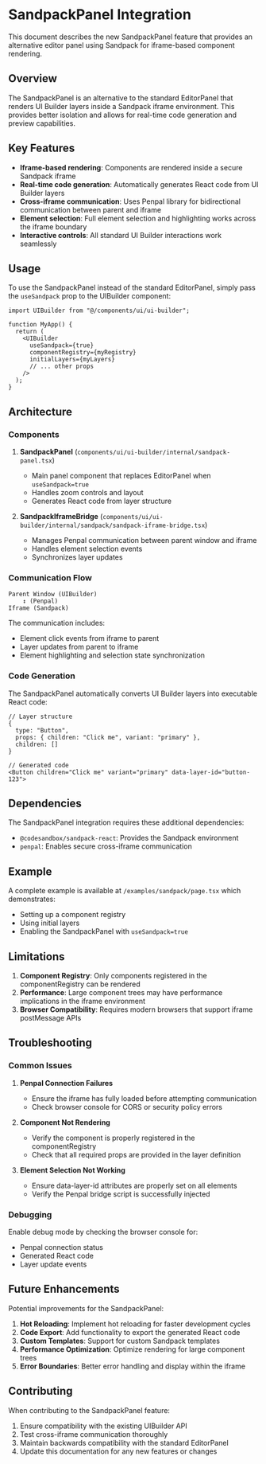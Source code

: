 # SandpackPanel Integration

This document describes the new SandpackPanel feature that provides an alternative editor panel using Sandpack for iframe-based component rendering.

## Overview

The SandpackPanel is an alternative to the standard EditorPanel that renders UI Builder layers inside a Sandpack iframe environment. This provides better isolation and allows for real-time code generation and preview capabilities.

## Key Features

- **Iframe-based rendering**: Components are rendered inside a secure Sandpack iframe
- **Real-time code generation**: Automatically generates React code from UI Builder layers
- **Cross-iframe communication**: Uses Penpal library for bidirectional communication between parent and iframe
- **Element selection**: Full element selection and highlighting works across the iframe boundary
- **Interactive controls**: All standard UI Builder interactions work seamlessly

## Usage

To use the SandpackPanel instead of the standard EditorPanel, simply pass the `useSandpack` prop to the UIBuilder component:

```tsx
import UIBuilder from "@/components/ui/ui-builder";

function MyApp() {
  return (
    <UIBuilder
      useSandpack={true}
      componentRegistry={myRegistry}
      initialLayers={myLayers}
      // ... other props
    />
  );
}
```

## Architecture

### Components

1. **SandpackPanel** (`components/ui/ui-builder/internal/sandpack-panel.tsx`)
   - Main panel component that replaces EditorPanel when `useSandpack=true`
   - Handles zoom controls and layout
   - Generates React code from layer structure

2. **SandpackIframeBridge** (`components/ui/ui-builder/internal/sandpack/sandpack-iframe-bridge.tsx`)
   - Manages Penpal communication between parent window and iframe
   - Handles element selection events
   - Synchronizes layer updates

### Communication Flow

```
Parent Window (UIBuilder)
    ↕ (Penpal)
Iframe (Sandpack)
```

The communication includes:
- Element click events from iframe to parent
- Layer updates from parent to iframe
- Element highlighting and selection state synchronization

### Code Generation

The SandpackPanel automatically converts UI Builder layers into executable React code:

```tsx
// Layer structure
{
  type: "Button",
  props: { children: "Click me", variant: "primary" },
  children: []
}

// Generated code
<Button children="Click me" variant="primary" data-layer-id="button-123">
```

## Dependencies

The SandpackPanel integration requires these additional dependencies:

- `@codesandbox/sandpack-react`: Provides the Sandpack environment
- `penpal`: Enables secure cross-iframe communication

## Example

A complete example is available at `/examples/sandpack/page.tsx` which demonstrates:
- Setting up a component registry
- Using initial layers
- Enabling the SandpackPanel with `useSandpack=true`

## Limitations

1. **Component Registry**: Only components registered in the componentRegistry can be rendered
2. **Performance**: Large component trees may have performance implications in the iframe environment
3. **Browser Compatibility**: Requires modern browsers that support iframe postMessage APIs

## Troubleshooting

### Common Issues

1. **Penpal Connection Failures**
   - Ensure the iframe has fully loaded before attempting communication
   - Check browser console for CORS or security policy errors

2. **Component Not Rendering**
   - Verify the component is properly registered in the componentRegistry
   - Check that all required props are provided in the layer definition

3. **Element Selection Not Working**
   - Ensure data-layer-id attributes are properly set on all elements
   - Verify the Penpal bridge script is successfully injected

### Debugging

Enable debug mode by checking the browser console for:
- Penpal connection status
- Generated React code
- Layer update events

## Future Enhancements

Potential improvements for the SandpackPanel:

1. **Hot Reloading**: Implement hot reloading for faster development cycles
2. **Code Export**: Add functionality to export the generated React code
3. **Custom Templates**: Support for custom Sandpack templates
4. **Performance Optimization**: Optimize rendering for large component trees
5. **Error Boundaries**: Better error handling and display within the iframe

## Contributing

When contributing to the SandpackPanel feature:

1. Ensure compatibility with the existing UIBuilder API
2. Test cross-iframe communication thoroughly
3. Maintain backwards compatibility with the standard EditorPanel
4. Update this documentation for any new features or changes